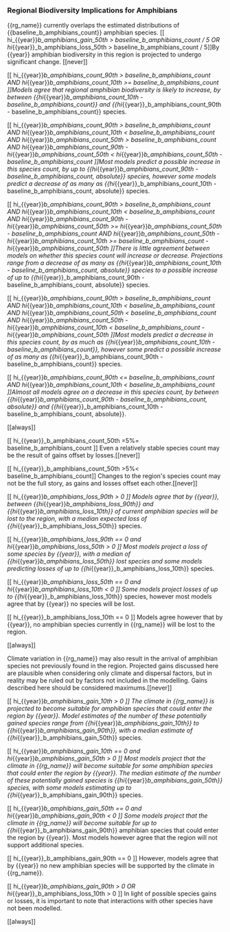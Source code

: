
### Regional Biodiversity Implications for Amphibians

{{rg_name}} currently overlaps the estimated distributions of {{baseline_b_amphibians_count}} amphibian species.  [[ hi_{{year}}_b_amphibians_gain_50th > baseline_b_amphibians_count / 5 OR hi_{{year}}_b_amphibians_loss_50th > baseline_b_amphibians_count / 5]]By {{year}} amphibian biodiversity in this region is projected to undergo significant change. [[never]]

[[  hi_{{year}}_b_amphibians_count_90th > baseline_b_amphibians_count
AND hi_{{year}}_b_amphibians_count_10th >= baseline_b_amphibians_count ]]Models agree that regional amphibian biodiversity is likely to increase, by between {{hi_{{year}}_b_amphibians_count_10th - baseline_b_amphibians_count}} and {{hi_{{year}}_b_amphibians_count_90th - baseline_b_amphibians_count}} species.

[[  hi_{{year}}_b_amphibians_count_90th > baseline_b_amphibians_count
AND hi_{{year}}_b_amphibians_count_10th < baseline_b_amphibians_count
AND hi_{{year}}_b_amphibians_count_50th > baseline_b_amphibians_count
AND hi_{{year}}_b_amphibians_count_90th - hi_{{year}}_b_amphibians_count_50th < hi_{{year}}_b_amphibians_count_50th - baseline_b_amphibians_count
]]Most models predict a possible increase in this species count, by up to {{hi_{{year}}_b_amphibians_count_90th - baseline_b_amphibians_count, absolute}} species, however some models predict a decrease of as many as {{hi_{{year}}_b_amphibians_count_10th - baseline_b_amphibians_count, absolute}} species.

[[  hi_{{year}}_b_amphibians_count_90th > baseline_b_amphibians_count
AND hi_{{year}}_b_amphibians_count_10th < baseline_b_amphibians_count
AND hi_{{year}}_b_amphibians_count_90th - hi_{{year}}_b_amphibians_count_50th >= hi_{{year}}_b_amphibians_count_50th - baseline_b_amphibians_count
AND hi_{{year}}_b_amphibians_count_50th - hi_{{year}}_b_amphibians_count_10th >= baseline_b_amphibians_count - hi_{{year}}_b_amphibians_count_50th
]]There is little agreement between models on whether this species count will increase or decrease. Projections range from a decrease of as many as {{hi_{{year}}_b_amphibians_count_10th - baseline_b_amphibians_count, absolute}} species to a possible increase of up to {{hi_{{year}}_b_amphibians_count_90th - baseline_b_amphibians_count, absolute}} species.

[[  hi_{{year}}_b_amphibians_count_90th > baseline_b_amphibians_count
AND hi_{{year}}_b_amphibians_count_10th < baseline_b_amphibians_count
AND hi_{{year}}_b_amphibians_count_50th < baseline_b_amphibians_count
AND hi_{{year}}_b_amphibians_count_50th - hi_{{year}}_b_amphibians_count_10th < baseline_b_amphibians_count - hi_{{year}}_b_amphibians_count_50th
]]Most models predict a decrease in this species count, by as much as {{hi_{{year}}_b_amphibians_count_10th - baseline_b_amphibians_count}}, however some predict a possible increase of as many as {{hi_{{year}}_b_amphibians_count_90th - baseline_b_amphibians_count}} species.

[[  hi_{{year}}_b_amphibians_count_90th <= baseline_b_amphibians_count
AND hi_{{year}}_b_amphibians_count_10th < baseline_b_amphibians_count
]]Almost all models agree on a decrease in this species count, by between {{hi_{{year}}_b_amphibians_count_90th - baseline_b_amphibians_count, absolute}} and {{hi_{{year}}_b_amphibians_count_10th - baseline_b_amphibians_count, absolute}}.

[[always]]

[[ hi_{{year}}_b_amphibians_count_50th =5%= baseline_b_amphibians_count ]]
Even a relatively stable species count may be the result of gains offset by losses.[[never]]

[[ hi_{{year}}_b_amphibians_count_50th >5%< baseline_b_amphibians_count]]
Changes to the region's species count may not be the full story, as gains and losses offset each other.[[never]]

[[ hi_{{year}}_b_amphibians_loss_90th > 0 ]]
Models agree that by {{year}}, between {{hi_{{year}}_b_amphibians_loss_90th}} and {{hi_{{year}}_b_amphibians_loss_10th}} of current amphibian species will be lost to the region, with a median expected loss of {{hi_{{year}}_b_amphibians_loss_50th}} species.

[[  hi_{{year}}_b_amphibians_loss_90th == 0
and hi_{{year}}_b_amphibians_loss_50th > 0 ]]
Most models project a loss of some species by {{year}}, with a median of {{hi_{{year}}_b_amphibians_loss_50th}} lost species and some models predicting losses of up to {{hi_{{year}}_b_amphibians_loss_10th}} species.

[[ hi_{{year}}_b_amphibians_loss_50th == 0 and hi_{{year}}_b_amphibians_loss_10th < 0 ]]
Some models project losses of up to {{hi_{{year}}_b_amphibians_loss_10th}} species, however most models agree that by {{year}} no species will be lost.

[[ hi_{{year}}_b_amphibians_loss_10th == 0 ]]
Models agree however that by {{year}}, no amphibian species currently in {{rg_name}} will be lost to the region.

[[always]]

Climate variation in {{rg_name}} may also result in the arrival of amphibian species not previously found in the region.  Projected gains discussed here are plausible when considering only climate and dispersal factors, but in reality may be ruled out by factors not included in the modelling.  Gains described here should be considered maximums.[[never]]

[[ hi_{{year}}_b_amphibians_gain_10th > 0 ]]
The climate in {{rg_name}} is projected to become suitable for amphibian species that could enter the region by {{year}}.  Model estimates of the number of these potentially gained species range from {{hi_{{year}}_b_amphibians_gain_10th}} to {{hi_{{year}}_b_amphibians_gain_90th}}, with a median estimate of {{hi_{{year}}_b_amphibians_gain_50th}} species.

[[  hi_{{year}}_b_amphibians_gain_10th == 0
and hi_{{year}}_b_amphibians_gain_50th > 0 ]]
Most models project that the climate in {{rg_name}} will become suitable for some amphibian species that could enter the region by {{year}}.  The median estimate of the number of these potentially gained species is {{hi_{{year}}_b_amphibians_gain_50th}} species, with some models estimating up to {{hi_{{year}}_b_amphibians_gain_90th}} species.

[[ hi_{{year}}_b_amphibians_gain_50th == 0 and hi_{{year}}_b_amphibians_gain_90th < 0 ]]
Some models project that the climate in {{rg_name}} will become suitable for up to {{hi_{{year}}_b_amphibians_gain_90th}} amphibian species that could enter the region by {{year}}.  Most models however agree that the region will not support additional species.

[[ hi_{{year}}_b_amphibians_gain_90th == 0 ]]
However, models agree that by {{year}} no new amphibian species will be supported by the climate in {{rg_name}}.

[[ hi_{{year}}_b_amphibians_gain_90th > 0 OR hi_{{year}}_b_amphibians_loss_10th > 0 ]]
In light of possible species gains or losses, it is important to note that interactions with other species have not been modelled.

[[always]]

